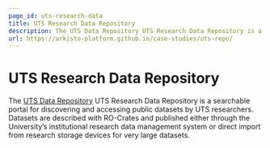```yaml
---
page_id: uts-research-data
title: UTS Research Data Repository
description: The UTS Data Repository UTS Research Data Repository is a searchable portal for discovering and accessing public datasets by UTS researchers.
url: https://arkisto-platform.github.io/case-studies/uts-repo/
---
```



# UTS Research Data Repository

The [UTS Data Repository](https://arkisto-platform.github.io/case-studies/uts-repo/) UTS Research Data Repository is a searchable portal for discovering and accessing public datasets by UTS researchers. Datasets are described with RO-Crates and published either through the University’s institutional research data management system or direct import from research storage devices for very large datasets.


<!--
[![uts-research-data logo](../assets/img/uts-research-data.svg)](https://uts-research-data.org/)

[uts-research-data](https://reliance.rohub.org/) (EXAMPLE-ACRONYM), is a...

uts-research-data uses RO-Crate for ... as ....

uts-research-data works with Project X, .....

![uts-research-data screenshot with RO-Crate(../assets/img/uts-research-data-screenshot.png)


## RO-Crate in uts-research-data

(Show practically how RO-Crate is used, link to profile of RO-Crate, etc.)

The uts-research-data API supports [RO-Crate export](http://uts-research-data.org/docs/ro-crate) as...

uts-research-data also plans to do...

uts-research-data:
```
curl -H "Accept: application/ld+json" https://uts-research-data.com/ro-crate/a72f314d

{
  "@context": { … },
  "@graph": [
   …
    {
      "@id": "./",
      "hasPart": […],
      "@type": "Dataset",
    }
   …
}
```


## Resources

* [uts-research-data Homepage](https://uts-research-data.org/)
* [uts-research-data documentation](https://uts-research-data.org/docs/)
* [RO-Crate profile for uts-research-data](https://uts-research-data.org/crate-profile)
* [uts-research-data Tutorials](https://uts-research-data.org/docs/tutorial)
* [uts-research-data presentation](http://uts-research-data.org/)

## Publications

Alice Land, Bob Bunny (2020):  
**uts-research-data and RO-Crate**.  
_uts-research-data Journal_ **0**(1)
<https://doi.org/10.1234/uts-research-data>  
[[preprint](http://uts-research-data.com/preprint.pdf)]

-->
